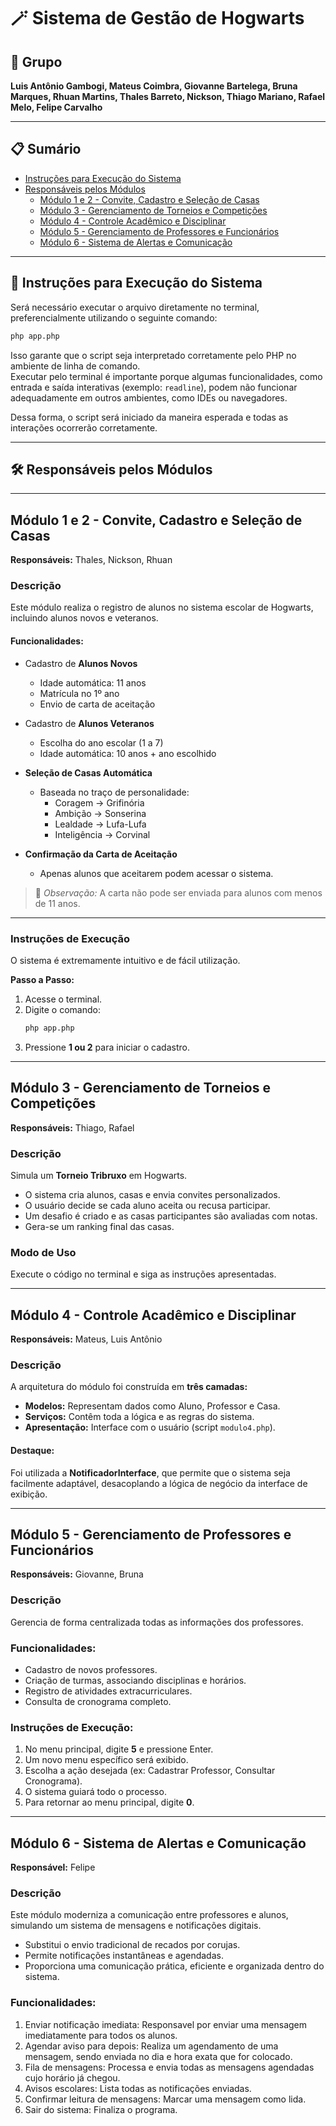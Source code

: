 # 🪄 Sistema de Gestão de Hogwarts

## 👥 Grupo
**Luis Antônio Gambogi, Mateus Coimbra, Giovanne Bartelega, Bruna Marques, Rhuan Martins, Thales Barreto, Nickson, Thiago Mariano, Rafael Melo, Felipe Carvalho**

---

## 📋 Sumário
- [Instruções para Execução do Sistema](#instruções-para-execução-do-sistema)
- [Responsáveis pelos Módulos](#responsáveis-pelos-módulos)
  - [Módulo 1 e 2 - Convite, Cadastro e Seleção de Casas](#módulo-1-e-2---convite-cadastro-e-seleção-de-casas)
  - [Módulo 3 - Gerenciamento de Torneios e Competições](#módulo-3---gerenciamento-de-torneios-e-competições)
  - [Módulo 4 - Controle Acadêmico e Disciplinar](#módulo-4---controle-acadêmico-e-disciplinar)
  - [Módulo 5 - Gerenciamento de Professores e Funcionários](#módulo-5---gerenciamento-de-professores-e-funcionários)
  - [Módulo 6 - Sistema de Alertas e Comunicação](#módulo-6---sistema-de-alertas-e-comunicação)

---

## 🚀 Instruções para Execução do Sistema

Será necessário executar o arquivo diretamente no terminal, preferencialmente utilizando o seguinte comando:

```bash
php app.php
```

Isso garante que o script seja interpretado corretamente pelo PHP no ambiente de linha de comando.  
Executar pelo terminal é importante porque algumas funcionalidades, como entrada e saída interativas (exemplo: `readline`), podem não funcionar adequadamente em outros ambientes, como IDEs ou navegadores.

Dessa forma, o script será iniciado da maneira esperada e todas as interações ocorrerão corretamente.

---

## 🛠️ Responsáveis pelos Módulos

---

## Módulo 1 e 2 - Convite, Cadastro e Seleção de Casas
**Responsáveis:** Thales, Nickson, Rhuan

### Descrição
Este módulo realiza o registro de alunos no sistema escolar de Hogwarts, incluindo alunos novos e veteranos.

#### Funcionalidades:
- Cadastro de **Alunos Novos**
  - Idade automática: 11 anos
  - Matrícula no 1º ano
  - Envio de carta de aceitação

- Cadastro de **Alunos Veteranos**
  - Escolha do ano escolar (1 a 7)
  - Idade automática: 10 anos + ano escolhido

- **Seleção de Casas Automática**
  - Baseada no traço de personalidade:
    - Coragem → Grifinória
    - Ambição → Sonserina
    - Lealdade → Lufa-Lufa
    - Inteligência → Corvinal

- **Confirmação da Carta de Aceitação**
  - Apenas alunos que aceitarem podem acessar o sistema.

> 📌 *Observação:* A carta não pode ser enviada para alunos com menos de 11 anos.

---

### Instruções de Execução

O sistema é extremamente intuitivo e de fácil utilização.

**Passo a Passo:**
1. Acesse o terminal.
2. Digite o comando:
    ```bash
    php app.php
    ```
3. Pressione **1 ou 2** para iniciar o cadastro.

---

## Módulo 3 - Gerenciamento de Torneios e Competições
**Responsáveis:** Thiago, Rafael

### Descrição
Simula um **Torneio Tribruxo** em Hogwarts.

- O sistema cria alunos, casas e envia convites personalizados.
- O usuário decide se cada aluno aceita ou recusa participar.
- Um desafio é criado e as casas participantes são avaliadas com notas.
- Gera-se um ranking final das casas.

### Modo de Uso
Execute o código no terminal e siga as instruções apresentadas.

---

## Módulo 4 - Controle Acadêmico e Disciplinar
**Responsáveis:** Mateus, Luis Antônio

### Descrição
A arquitetura do módulo foi construída em **três camadas:**

- **Modelos:** Representam dados como Aluno, Professor e Casa.
- **Serviços:** Contêm toda a lógica e as regras do sistema.
- **Apresentação:** Interface com o usuário (script `modulo4.php`).

#### Destaque:
Foi utilizada a **NotificadorInterface**, que permite que o sistema seja facilmente adaptável, desacoplando a lógica de negócio da interface de exibição.

---

## Módulo 5 - Gerenciamento de Professores e Funcionários
**Responsáveis:** Giovanne, Bruna

### Descrição
Gerencia de forma centralizada todas as informações dos professores.

### Funcionalidades:
- Cadastro de novos professores.
- Criação de turmas, associando disciplinas e horários.
- Registro de atividades extracurriculares.
- Consulta de cronograma completo.

### Instruções de Execução:
1. No menu principal, digite **5** e pressione Enter.
2. Um novo menu específico será exibido.
3. Escolha a ação desejada (ex: Cadastrar Professor, Consultar Cronograma).
4. O sistema guiará todo o processo.
5. Para retornar ao menu principal, digite **0**.

---

## Módulo 6 - Sistema de Alertas e Comunicação
**Responsável:** Felipe

### Descrição
Este módulo moderniza a comunicação entre professores e alunos, simulando um sistema de mensagens e notificações digitais.

- Substitui o envio tradicional de recados por corujas.
- Permite notificações instantâneas e agendadas.
- Proporciona uma comunicação prática, eficiente e organizada dentro do sistema.

### Funcionalidades:
1. Enviar notificação imediata: Responsavel por enviar uma mensagem imediatamente para todos os alunos.
2. Agendar aviso para depois: Realiza um agendamento de uma mensagem, sendo enviada no dia e hora exata que for colocado.
3. Fila de mensagens: Processa e envia todas as mensagens agendadas cujo horário já chegou.
4. Avisos escolares: Lista todas as notificações enviadas.
5. Confirmar leitura de mensagens: Marcar uma mensagem como lida.
6. Sair do sistema: Finaliza o programa.